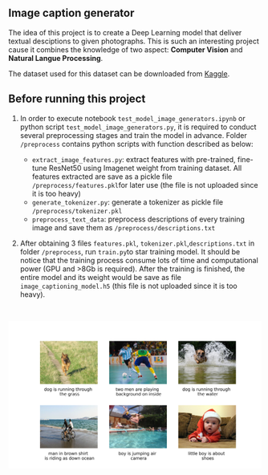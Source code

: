 ## Image caption generator 

The idea of this project is to create a Deep Learning model that deliver textual desciptions to given photographs. This is such an interesting project cause it combines the knowledge of two aspect: __Computer Vision__ and __Natural Langue Processing__. 

 The dataset used for this dataset can be downloaded from [Kaggle](https://www.kaggle.com/hsankesara/flickr-image-dataset).

## Before running this project

1. In order to execute notebook `test_model_image_generators.ipynb` or python script `test_model_image_generators.py`, it is required to conduct several preprocessing stages and train the model in advance. Folder `/preprocess` contains python scripts with function described as below:
    - `extract_image_features.py`: extract features with pre-trained, fine-tune ResNet50 using Imagenet weight from training dataset. All features extracted are save as a pickle file `/preprocess/features.pkl`for later use (the file is not uploaded since it is too heavy)
    - `generate_tokenizer.py`: generate a tokenizer as pickle file `/preprocess/tokenizer.pkl`
    - `preprocess_text_data`: preprocess descriptions of every training image and save them as `/preprocess/descriptions.txt`

1. After obtaining 3 files `features.pkl`, `tokenizer.pkl`,`descriptions.txt` in folder `/preprocess`, run `train.py`to star training model. It should be notice that the training process consume lots of time and computational power (GPU and >8Gb is required). After the training is finished, the entire model and its weight would be save as file `image_captioning_model.h5` (this file is not uploaded since it is too heavy).

<br><p align="center"><img src="./final_result.jpg" width=640></p>
